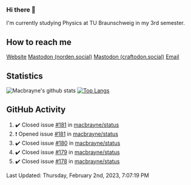### Hi there 👋
I'm currently studying Physics at TU Braunschweig in my 3rd semester.

## How to reach me
[Website](https://florentin-schleuss.de)
<a rel="me" href="https://norden.social/@florentin">Mastodon (norden.social)</a>
<a rel="me" href="https://craftodon.social/@frodolon">Mastodon (craftodon.social)</a>
[Email](mailto:hello@macbrayne.de)

## Statistics
![Macbrayne's github stats](https://github-readme-stats.vercel.app/api?username=macbrayne&count_private=true&show_icons=true&hide_rank=true&custom_title=macbrayne's%20GitHub%20Stats)
[![Top Langs](https://github-readme-stats.vercel.app/api/top-langs/?username=macbrayne&exclude_repo=liftron&layout=compact)](https://github.com/anuraghazra/github-readme-stats)
## GitHub Activity

<!--RECENT_ACTIVITY:start-->
1. ✔️ Closed issue [#181](https://github.com/macbrayne/status/issues/181) in [macbrayne/status](https://github.com/macbrayne/status)
2. ❗️ Opened issue [#181](https://github.com/macbrayne/status/issues/181) in [macbrayne/status](https://github.com/macbrayne/status)
3. ✔️ Closed issue [#180](https://github.com/macbrayne/status/issues/180) in [macbrayne/status](https://github.com/macbrayne/status)
4. ✔️ Closed issue [#179](https://github.com/macbrayne/status/issues/179) in [macbrayne/status](https://github.com/macbrayne/status)
5. ✔️ Closed issue [#178](https://github.com/macbrayne/status/issues/178) in [macbrayne/status](https://github.com/macbrayne/status)
<!--RECENT_ACTIVITY:end-->

<!--RECENT_ACTIVITY:last_update-->
Last Updated: Thursday, February 2nd, 2023, 7:07:19 PM
<!--RECENT_ACTIVITY:last_update_end-->


<!--
**macbrayne/macbrayne** is a ✨ _special_ ✨ repository because its `README.md` (this file) appears on your GitHub profile.

Here are some ideas to get you started:

- 🔭 I’m currently working on ...
- 🌱 I’m currently learning ...
- 👯 I’m looking to collaborate on ...
- 🤔 I’m looking for help with ...
- 💬 Ask me about ...
- 📫 How to reach me: ...
- 😄 Pronouns: ...
- ⚡ Fun fact: ...
-->
